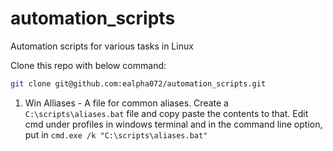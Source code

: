 # automation_scripts
Automation scripts for various tasks in Linux

Clone this repo with below command: 
```bash
git clone git@github.com:ealpha072/automation_scripts.git
```

1. Win Alliases - A file for common aliases. Create a `C:\scripts\aliases.bat` file and copy paste the contents to that. Edit cmd under profiles in windows terminal and in the command line option, put in `cmd.exe /k "C:\scripts\aliases.bat"`

